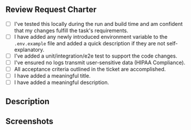 ## Review Request Charter

- [ ] I've tested this locally during the run and build time and am confident that my changes fulfill the task's requirements.
- [ ] I have added any newly introduced environment variable to the `.env.example` file and added a quick description if they are not self-explanatory.
- [ ] I’ve added a unit/integration/e2e test to support the code changes.
- [ ] I've ensured no logs transmit user-sensitive data (HIPAA Compliance).
- [ ] All acceptance criteria outlined in the ticket are accomplished.
- [ ] I have added a meaningful title.
- [ ] I have added a meaningful description.

## Description

## Screenshots
